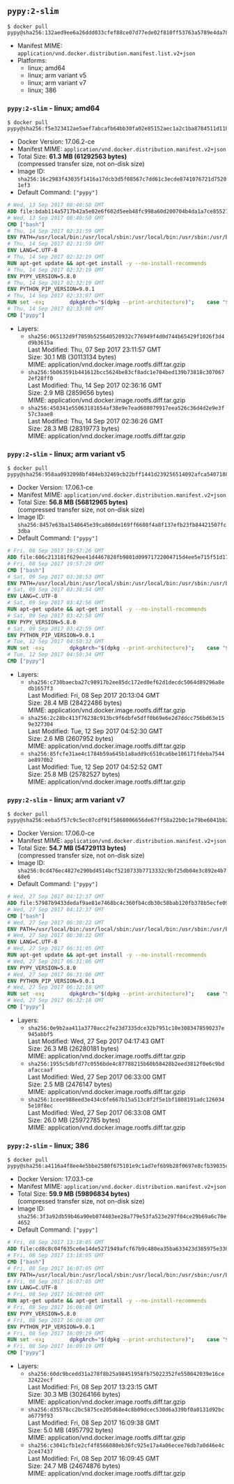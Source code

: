 ## `pypy:2-slim`

```console
$ docker pull pypy@sha256:132aed9ee6a26ddd033cfef88ce07d77ede02f810ff53763a5789e4da78fec38
```

-	Manifest MIME: `application/vnd.docker.distribution.manifest.list.v2+json`
-	Platforms:
	-	linux; amd64
	-	linux; arm variant v5
	-	linux; arm variant v7
	-	linux; 386

### `pypy:2-slim` - linux; amd64

```console
$ docker pull pypy@sha256:f5e323412ae5aef7abcafb64bb30fa02e85152aec1a2c1ba8784511d1185137d
```

-	Docker Version: 17.06.2-ce
-	Manifest MIME: `application/vnd.docker.distribution.manifest.v2+json`
-	Total Size: **61.3 MB (61292563 bytes)**  
	(compressed transfer size, not on-disk size)
-	Image ID: `sha256:16c2983f43035f1416a17dcb3d5f08567c7dd61c3ecde8741076721d75201ef3`
-	Default Command: `["pypy"]`

```dockerfile
# Wed, 13 Sep 2017 08:40:50 GMT
ADD file:bdab114a5717b42a5e02e6f602d5eeb48fc998a60d200704b4da1a7ce8552775 in / 
# Wed, 13 Sep 2017 08:40:50 GMT
CMD ["bash"]
# Thu, 14 Sep 2017 02:31:59 GMT
ENV PATH=/usr/local/bin:/usr/local/sbin:/usr/local/bin:/usr/sbin:/usr/bin:/sbin:/bin
# Thu, 14 Sep 2017 02:31:59 GMT
ENV LANG=C.UTF-8
# Thu, 14 Sep 2017 02:32:19 GMT
RUN apt-get update && apt-get install -y --no-install-recommends 		ca-certificates 		libexpat1 		libffi6 		libgdbm3 		libsqlite3-0 	&& rm -rf /var/lib/apt/lists/*
# Thu, 14 Sep 2017 02:32:19 GMT
ENV PYPY_VERSION=5.8.0
# Thu, 14 Sep 2017 02:32:19 GMT
ENV PYTHON_PIP_VERSION=9.0.1
# Thu, 14 Sep 2017 02:33:07 GMT
RUN set -ex; 		dpkgArch="$(dpkg --print-architecture)"; 	case "${dpkgArch##*-}" in 		amd64) pypyArch='linux64'; sha256='6274292d0e954a2609b15978cde6efa30942ba20aa5d2acbbf1c70c0a54e9b1e' ;; 		armel) pypyArch='linux-armel'; sha256='28b7fd0cc7418ffc66c71520728e87941be40ebf4b82675c57e25598a2a702b0' ;; 		armhf) pypyArch='linux-armhf-raring'; sha256='ddceca9c5c9a456d4bf1beab177660adffbbdf255a922244e1cc05f20318be46' ;; 		i386) pypyArch='linux32'; sha256='a0b125a5781f7e5ddfc3baca46503b14f4ee6a0e234e8d72bfcf3afdf4120bef' ;; 		*) echo >&2 "error: current architecture ($dpkgArch) does not have a corresponding PyPy $PYPY_VERSION binary release"; exit 1 ;; 	esac; 		fetchDeps=' 		bzip2 		wget 	'; 	apt-get update && apt-get install -y $fetchDeps --no-install-recommends && rm -rf /var/lib/apt/lists/*; 		wget -O pypy.tar.bz2 "https://bitbucket.org/pypy/pypy/downloads/pypy2-v${PYPY_VERSION}-${pypyArch}.tar.bz2"; 	echo "$sha256 *pypy.tar.bz2" | sha256sum -c; 	tar -xjC /usr/local --strip-components=1 -f pypy.tar.bz2; 	rm pypy.tar.bz2; 		pypy --version; 		wget -O get-pip.py 'https://bootstrap.pypa.io/get-pip.py'; 		pypy get-pip.py 		--disable-pip-version-check 		--no-cache-dir 		"pip==$PYTHON_PIP_VERSION" 	; 	pip --version; 		rm -f get-pip.py; 		apt-get purge -y --auto-remove $fetchDeps
# Thu, 14 Sep 2017 02:33:08 GMT
CMD ["pypy"]
```

-	Layers:
	-	`sha256:065132d9f7059b525640520932c776949f4d0d744b65429f1026f3d4d9b3615a`  
		Last Modified: Thu, 07 Sep 2017 23:11:57 GMT  
		Size: 30.1 MB (30113134 bytes)  
		MIME: application/vnd.docker.image.rootfs.diff.tar.gzip
	-	`sha256:5b063591b441612bcc5624be83cf8adc1e704bed139b73818c3070672ef28ff0`  
		Last Modified: Thu, 14 Sep 2017 02:36:16 GMT  
		Size: 2.9 MB (2859656 bytes)  
		MIME: application/vnd.docker.image.rootfs.diff.tar.gzip
	-	`sha256:450341e55063181654af38e9e7ead608079917eea526c36d4d2e9e3f57c3aae8`  
		Last Modified: Thu, 14 Sep 2017 02:36:26 GMT  
		Size: 28.3 MB (28319773 bytes)  
		MIME: application/vnd.docker.image.rootfs.diff.tar.gzip

### `pypy:2-slim` - linux; arm variant v5

```console
$ docker pull pypy@sha256:958aa0932098bf404eb32469cb22bff1441d239256514092afca5407188e62d1
```

-	Docker Version: 17.06.1-ce
-	Manifest MIME: `application/vnd.docker.distribution.manifest.v2+json`
-	Total Size: **56.8 MB (56812965 bytes)**  
	(compressed transfer size, not on-disk size)
-	Image ID: `sha256:8457e63ba1540645e39ca860de169ff6608f4a8f137efb23fb84421507fc3dba`
-	Default Command: `["pypy"]`

```dockerfile
# Fri, 08 Sep 2017 19:57:26 GMT
ADD file:606c213181f629ee41d4467828fb9801d09971722004715d4ee5e715f51d1704 in / 
# Fri, 08 Sep 2017 19:57:29 GMT
CMD ["bash"]
# Sat, 09 Sep 2017 03:38:53 GMT
ENV PATH=/usr/local/bin:/usr/local/sbin:/usr/local/bin:/usr/sbin:/usr/bin:/sbin:/bin
# Sat, 09 Sep 2017 03:38:54 GMT
ENV LANG=C.UTF-8
# Sat, 09 Sep 2017 03:42:56 GMT
RUN apt-get update && apt-get install -y --no-install-recommends 		ca-certificates 		libexpat1 		libffi6 		libgdbm3 		libsqlite3-0 	&& rm -rf /var/lib/apt/lists/*
# Sat, 09 Sep 2017 03:42:58 GMT
ENV PYPY_VERSION=5.8.0
# Sat, 09 Sep 2017 03:42:59 GMT
ENV PYTHON_PIP_VERSION=9.0.1
# Tue, 12 Sep 2017 04:50:32 GMT
RUN set -ex; 		dpkgArch="$(dpkg --print-architecture)"; 	case "${dpkgArch##*-}" in 		amd64) pypyArch='linux64'; sha256='6274292d0e954a2609b15978cde6efa30942ba20aa5d2acbbf1c70c0a54e9b1e' ;; 		armel) pypyArch='linux-armel'; sha256='28b7fd0cc7418ffc66c71520728e87941be40ebf4b82675c57e25598a2a702b0' ;; 		armhf) pypyArch='linux-armhf-raring'; sha256='ddceca9c5c9a456d4bf1beab177660adffbbdf255a922244e1cc05f20318be46' ;; 		i386) pypyArch='linux32'; sha256='a0b125a5781f7e5ddfc3baca46503b14f4ee6a0e234e8d72bfcf3afdf4120bef' ;; 		*) echo >&2 "error: current architecture ($dpkgArch) does not have a corresponding PyPy $PYPY_VERSION binary release"; exit 1 ;; 	esac; 		fetchDeps=' 		bzip2 		wget 	'; 	apt-get update && apt-get install -y $fetchDeps --no-install-recommends && rm -rf /var/lib/apt/lists/*; 		wget -O pypy.tar.bz2 "https://bitbucket.org/pypy/pypy/downloads/pypy2-v${PYPY_VERSION}-${pypyArch}.tar.bz2"; 	echo "$sha256 *pypy.tar.bz2" | sha256sum -c; 	tar -xjC /usr/local --strip-components=1 -f pypy.tar.bz2; 	rm pypy.tar.bz2; 		pypy --version; 		wget -O get-pip.py 'https://bootstrap.pypa.io/get-pip.py'; 		pypy get-pip.py 		--disable-pip-version-check 		--no-cache-dir 		"pip==$PYTHON_PIP_VERSION" 	; 	pip --version; 		rm -f get-pip.py; 		apt-get purge -y --auto-remove $fetchDeps
# Tue, 12 Sep 2017 04:50:34 GMT
CMD ["pypy"]
```

-	Layers:
	-	`sha256:c730baecba27c98917b2ee85dc172ed0ef62d1decdc5064d89296a8edb1657f3`  
		Last Modified: Fri, 08 Sep 2017 20:13:04 GMT  
		Size: 28.4 MB (28422486 bytes)  
		MIME: application/vnd.docker.image.rootfs.diff.tar.gzip
	-	`sha256:2c28bc413f76238c913bc9f6dbfe5dff0b69e6e2d7ddcc756bd63e159e327304`  
		Last Modified: Tue, 12 Sep 2017 04:52:30 GMT  
		Size: 2.6 MB (2607952 bytes)  
		MIME: application/vnd.docker.image.rootfs.diff.tar.gzip
	-	`sha256:85fcfe31ae4c1784b59a645b1a8add9c6510ca6be106171fdeba7544ae8970b2`  
		Last Modified: Tue, 12 Sep 2017 04:52:52 GMT  
		Size: 25.8 MB (25782527 bytes)  
		MIME: application/vnd.docker.image.rootfs.diff.tar.gzip

### `pypy:2-slim` - linux; arm variant v7

```console
$ docker pull pypy@sha256:eeba5f57c9c5ec07cdf91f5868006656de67ff58a22b0c1e79be6041bb25a278
```

-	Docker Version: 17.06.0-ce
-	Manifest MIME: `application/vnd.docker.distribution.manifest.v2+json`
-	Total Size: **54.7 MB (54729113 bytes)**  
	(compressed transfer size, not on-disk size)
-	Image ID: `sha256:0cd476ec4827e290bd4514bcf5210733b7713332c9bf25db04e3c892e4b768e6`
-	Default Command: `["pypy"]`

```dockerfile
# Wed, 27 Sep 2017 04:12:37 GMT
ADD file:57987b9433dedaf9ae81e7468bc4c360fb4cdb30c58bab120fb378b5ecfe0956 in / 
# Wed, 27 Sep 2017 04:12:37 GMT
CMD ["bash"]
# Wed, 27 Sep 2017 06:30:22 GMT
ENV PATH=/usr/local/bin:/usr/local/sbin:/usr/local/bin:/usr/sbin:/usr/bin:/sbin:/bin
# Wed, 27 Sep 2017 06:30:22 GMT
ENV LANG=C.UTF-8
# Wed, 27 Sep 2017 06:31:05 GMT
RUN apt-get update && apt-get install -y --no-install-recommends 		ca-certificates 		libexpat1 		libffi6 		libgdbm3 		libsqlite3-0 	&& rm -rf /var/lib/apt/lists/*
# Wed, 27 Sep 2017 06:31:06 GMT
ENV PYPY_VERSION=5.8.0
# Wed, 27 Sep 2017 06:31:06 GMT
ENV PYTHON_PIP_VERSION=9.0.1
# Wed, 27 Sep 2017 06:32:18 GMT
RUN set -ex; 		dpkgArch="$(dpkg --print-architecture)"; 	case "${dpkgArch##*-}" in 		amd64) pypyArch='linux64'; sha256='6274292d0e954a2609b15978cde6efa30942ba20aa5d2acbbf1c70c0a54e9b1e' ;; 		armel) pypyArch='linux-armel'; sha256='28b7fd0cc7418ffc66c71520728e87941be40ebf4b82675c57e25598a2a702b0' ;; 		armhf) pypyArch='linux-armhf-raring'; sha256='ddceca9c5c9a456d4bf1beab177660adffbbdf255a922244e1cc05f20318be46' ;; 		i386) pypyArch='linux32'; sha256='a0b125a5781f7e5ddfc3baca46503b14f4ee6a0e234e8d72bfcf3afdf4120bef' ;; 		*) echo >&2 "error: current architecture ($dpkgArch) does not have a corresponding PyPy $PYPY_VERSION binary release"; exit 1 ;; 	esac; 		fetchDeps=' 		bzip2 		wget 	'; 	apt-get update && apt-get install -y $fetchDeps --no-install-recommends && rm -rf /var/lib/apt/lists/*; 		wget -O pypy.tar.bz2 "https://bitbucket.org/pypy/pypy/downloads/pypy2-v${PYPY_VERSION}-${pypyArch}.tar.bz2"; 	echo "$sha256 *pypy.tar.bz2" | sha256sum -c; 	tar -xjC /usr/local --strip-components=1 -f pypy.tar.bz2; 	rm pypy.tar.bz2; 		pypy --version; 		wget -O get-pip.py 'https://bootstrap.pypa.io/get-pip.py'; 		pypy get-pip.py 		--disable-pip-version-check 		--no-cache-dir 		"pip==$PYTHON_PIP_VERSION" 	; 	pip --version; 		rm -f get-pip.py; 		apt-get purge -y --auto-remove $fetchDeps
# Wed, 27 Sep 2017 06:32:18 GMT
CMD ["pypy"]
```

-	Layers:
	-	`sha256:0e9b2aa411a3770acc2fe23d7335dce32b7951c10e3083478590237e945abbf5`  
		Last Modified: Wed, 27 Sep 2017 04:17:43 GMT  
		Size: 26.3 MB (26280181 bytes)  
		MIME: application/vnd.docker.image.rootfs.diff.tar.gzip
	-	`sha256:1955c5dbfd77c0556bde4c87788215b60b58428b2eed3812f0e6c9bdafaccaaf`  
		Last Modified: Wed, 27 Sep 2017 06:33:00 GMT  
		Size: 2.5 MB (2476147 bytes)  
		MIME: application/vnd.docker.image.rootfs.diff.tar.gzip
	-	`sha256:1ceee988eed3e434c6fe667b15a513c8f2f5e1bf1808191adc1260345e10f8ec`  
		Last Modified: Wed, 27 Sep 2017 06:33:08 GMT  
		Size: 26.0 MB (25972785 bytes)  
		MIME: application/vnd.docker.image.rootfs.diff.tar.gzip

### `pypy:2-slim` - linux; 386

```console
$ docker pull pypy@sha256:a4116a4f8ee4e5bbe2580f675101e9c1ad7ef6b9b28f0697e8cfb39035c21f64
```

-	Docker Version: 17.03.1-ce
-	Manifest MIME: `application/vnd.docker.distribution.manifest.v2+json`
-	Total Size: **59.9 MB (59896834 bytes)**  
	(compressed transfer size, not on-disk size)
-	Image ID: `sha256:3f3a92db59b46a90eb074403ee28a779e53fa523e297f04ce29b69a6c70e4652`
-	Default Command: `["pypy"]`

```dockerfile
# Fri, 08 Sep 2017 13:18:05 GMT
ADD file:cd8c8c04f635ce6e14de5271949afcf67b9c480ea35ba633423d385975e330ad in / 
# Fri, 08 Sep 2017 13:18:05 GMT
CMD ["bash"]
# Fri, 08 Sep 2017 16:07:05 GMT
ENV PATH=/usr/local/bin:/usr/local/sbin:/usr/local/bin:/usr/sbin:/usr/bin:/sbin:/bin
# Fri, 08 Sep 2017 16:07:05 GMT
ENV LANG=C.UTF-8
# Fri, 08 Sep 2017 16:08:00 GMT
RUN apt-get update && apt-get install -y --no-install-recommends 		ca-certificates 		libexpat1 		libffi6 		libgdbm3 		libsqlite3-0 	&& rm -rf /var/lib/apt/lists/*
# Fri, 08 Sep 2017 16:08:00 GMT
ENV PYPY_VERSION=5.8.0
# Fri, 08 Sep 2017 16:08:00 GMT
ENV PYTHON_PIP_VERSION=9.0.1
# Fri, 08 Sep 2017 16:09:19 GMT
RUN set -ex; 		dpkgArch="$(dpkg --print-architecture)"; 	case "${dpkgArch##*-}" in 		amd64) pypyArch='linux64'; sha256='6274292d0e954a2609b15978cde6efa30942ba20aa5d2acbbf1c70c0a54e9b1e' ;; 		armel) pypyArch='linux-armel'; sha256='28b7fd0cc7418ffc66c71520728e87941be40ebf4b82675c57e25598a2a702b0' ;; 		armhf) pypyArch='linux-armhf-raring'; sha256='ddceca9c5c9a456d4bf1beab177660adffbbdf255a922244e1cc05f20318be46' ;; 		i386) pypyArch='linux32'; sha256='a0b125a5781f7e5ddfc3baca46503b14f4ee6a0e234e8d72bfcf3afdf4120bef' ;; 		*) echo >&2 "error: current architecture ($dpkgArch) does not have a corresponding PyPy $PYPY_VERSION binary release"; exit 1 ;; 	esac; 		fetchDeps=' 		bzip2 		wget 	'; 	apt-get update && apt-get install -y $fetchDeps --no-install-recommends && rm -rf /var/lib/apt/lists/*; 		wget -O pypy.tar.bz2 "https://bitbucket.org/pypy/pypy/downloads/pypy2-v${PYPY_VERSION}-${pypyArch}.tar.bz2"; 	echo "$sha256 *pypy.tar.bz2" | sha256sum -c; 	tar -xjC /usr/local --strip-components=1 -f pypy.tar.bz2; 	rm pypy.tar.bz2; 		pypy --version; 		wget -O get-pip.py 'https://bootstrap.pypa.io/get-pip.py'; 		pypy get-pip.py 		--disable-pip-version-check 		--no-cache-dir 		"pip==$PYTHON_PIP_VERSION" 	; 	pip --version; 		rm -f get-pip.py; 		apt-get purge -y --auto-remove $fetchDeps
# Fri, 08 Sep 2017 16:09:19 GMT
CMD ["pypy"]
```

-	Layers:
	-	`sha256:60dc9bcedd31a278f8b25a98451958fb75022352fe550042039e16ce32422ecf`  
		Last Modified: Fri, 08 Sep 2017 13:23:15 GMT  
		Size: 30.3 MB (30264166 bytes)  
		MIME: application/vnd.docker.image.rootfs.diff.tar.gzip
	-	`sha256:d35578cc2bc5875ce205d68e4c8b09dcec530d6a339bf0a0131d92bca6779f93`  
		Last Modified: Fri, 08 Sep 2017 16:09:38 GMT  
		Size: 5.0 MB (4957792 bytes)  
		MIME: application/vnd.docker.image.rootfs.diff.tar.gzip
	-	`sha256:c3041cfb1e2cf4f8566080eb36fc925e17a4a06ecee76db7a0d46e4c2ce47437`  
		Last Modified: Fri, 08 Sep 2017 16:09:45 GMT  
		Size: 24.7 MB (24674876 bytes)  
		MIME: application/vnd.docker.image.rootfs.diff.tar.gzip
